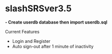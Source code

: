 # slashSRSver3.5
**- Create userdb database then import userdb.sql**

Current Features
- Login and Register
- Auto sign-out after 1 minute of inactivity
